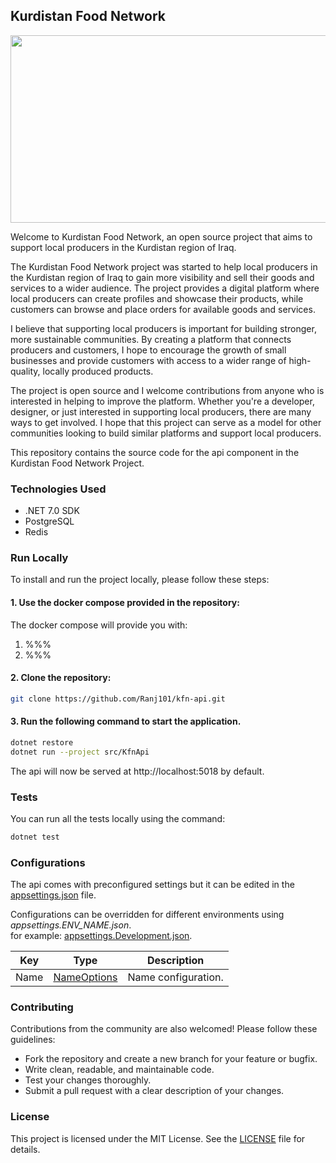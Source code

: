## Kurdistan Food Network

<img src="https://i.imgur.com/ZlN0rQW.png"  width="600" height="300" alt="">

Welcome to Kurdistan Food Network, an open source project that aims to support local producers in the Kurdistan region of Iraq.

The Kurdistan Food Network project was started to help local producers in the Kurdistan region of Iraq to gain more visibility and sell their goods and services to a wider audience. The project provides a digital platform where local producers can create profiles and showcase their products, while customers can browse and place orders for available goods and services.

I believe that supporting local producers is important for building stronger, more sustainable communities. By creating a platform that connects producers and customers, I hope to encourage the growth of small businesses and provide customers with access to a wider range of high-quality, locally produced products.

The project is open source and I welcome contributions from anyone who is interested in helping to improve the platform. Whether you're a developer, designer, or just interested in supporting local producers, there are many ways to get involved. I hope that this project can serve as a model for other communities looking to build similar platforms and support local producers.

This repository contains the source code for the api component in the Kurdistan Food Network Project.

### Technologies Used

- .NET 7.0 SDK
- PostgreSQL
- Redis

### Run Locally

To install and run the project locally, please follow these steps:

#### 1. Use the docker compose provided in the repository:

The docker compose will provide you with:
1. %%%
2. %%%

#### 2. Clone the repository: 

```sh
git clone https://github.com/Ranj101/kfn-api.git
```

#### 3. Run the following command to start the application.

```sh
dotnet restore
dotnet run --project src/KfnApi
```

The api will now be served at http://localhost:5018 by default.

### Tests

You can run all the tests locally using the command:

```sh
dotnet test
```

### Configurations

The api comes with preconfigured settings but it can be edited in the [appsettings.json](src/PilgrimageSettingsApi/appsettings.json) file.

Configurations can be overridden for different environments using _appsettings.ENV_NAME.json_.<br />
for example: [appsettings.Development.json](src/PilgrimageSettingsApi/appsettings.Development.json).

| Key  | Type                        | Description         |
|------|-----------------------------|---------------------|
| Name | [NameOptions](src/KfnApi)   | Name configuration. |

### Contributing

Contributions from the community are also welcomed! Please follow these guidelines:

- Fork the repository and create a new branch for your feature or bugfix.
- Write clean, readable, and maintainable code.
- Test your changes thoroughly.
- Submit a pull request with a clear description of your changes.

### License

This project is licensed under the MIT License. See the [LICENSE](https://github.com/Ranj101/kfn-api/blob/main/LICENSE.md) file for details.
